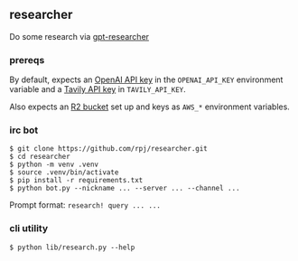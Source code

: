 ## researcher

Do some research via [gpt-researcher](https://github.com/assafelovic/gpt-researcher)

### prereqs

By default, expects an [OpenAI API key](https://platform.openai.com) in the `OPENAI_API_KEY` environment variable and a [Tavily API key](https://app.tavily.com/) in `TAVILY_API_KEY`.

Also expects an [R2 bucket](https://developers.cloudflare.com/r2/) set up and keys as `AWS_*` environment variables.

### irc bot

```
$ git clone https://github.com/rpj/researcher.git
$ cd researcher
$ python -m venv .venv
$ source .venv/bin/activate
$ pip install -r requirements.txt
$ python bot.py --nickname ... --server ... --channel ...
```

Prompt format: `research! query ... ...`

### cli utility

```
$ python lib/research.py --help
```